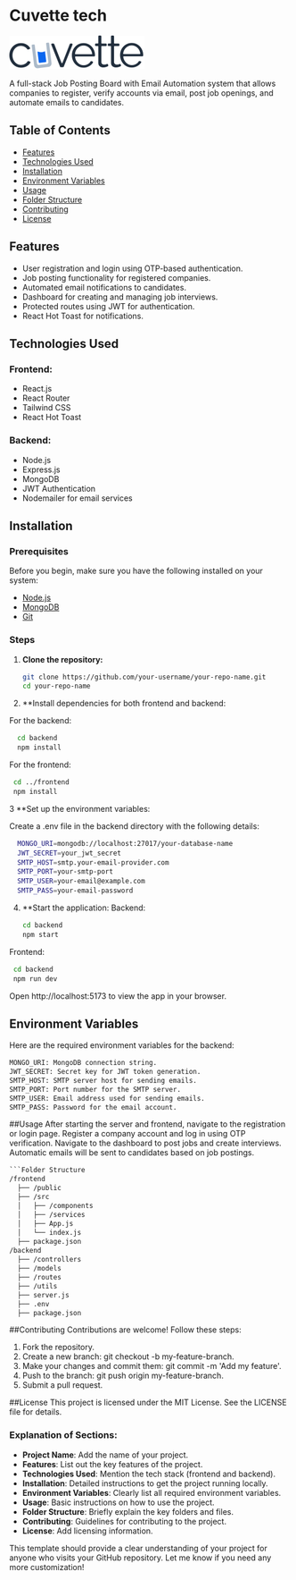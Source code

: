 # Cuvette tech

![Logo](https://github.com/fazil8848/cuvetttech/blob/main/cuvettIcon.svg)


A full-stack Job Posting Board with Email Automation system that allows companies to register, verify accounts via email, post job openings, and automate emails to candidates.

## Table of Contents

- [Features](#features)
- [Technologies Used](#technologies-used)
- [Installation](#installation)
- [Environment Variables](#environment-variables)
- [Usage](#usage)
- [Folder Structure](#folder-structure)
- [Contributing](#contributing)
- [License](#license)

## Features

- User registration and login using OTP-based authentication.
- Job posting functionality for registered companies.
- Automated email notifications to candidates.
- Dashboard for creating and managing job interviews.
- Protected routes using JWT for authentication.
- React Hot Toast for notifications.

## Technologies Used

### Frontend:

- React.js
- React Router
- Tailwind CSS
- React Hot Toast

### Backend:

- Node.js
- Express.js
- MongoDB
- JWT Authentication
- Nodemailer for email services

## Installation

### Prerequisites

Before you begin, make sure you have the following installed on your system:

- [Node.js](https://nodejs.org/)
- [MongoDB](https://www.mongodb.com/)
- [Git](https://git-scm.com/)

### Steps

1. **Clone the repository:**

   ```bash
   git clone https://github.com/your-username/your-repo-name.git
   cd your-repo-name

2. **Install dependencies for both frontend and backend:

For the backend:

  ```bash
    cd backend
    npm install
```
For the frontend:
   ```bash
    cd ../frontend
    npm install
```
3  **Set up the environment variables:

Create a .env file in the backend directory with the following details:

  ```bash
    MONGO_URI=mongodb://localhost:27017/your-database-name
    JWT_SECRET=your_jwt_secret
    SMTP_HOST=smtp.your-email-provider.com
    SMTP_PORT=your-smtp-port
    SMTP_USER=your-email@example.com
    SMTP_PASS=your-email-password
```
4. **Start the application:
    Backend:
   ```bash
   cd backend
   npm start
   ```

  Frontend:
  ```bash
   cd backend
   npm run dev
   ```
Open http://localhost:5173 to view the app in your browser.

## Environment Variables
Here are the required environment variables for the backend:

    MONGO_URI: MongoDB connection string.
    JWT_SECRET: Secret key for JWT token generation.
    SMTP_HOST: SMTP server host for sending emails.
    SMTP_PORT: Port number for the SMTP server.
    SMTP_USER: Email address used for sending emails.
    SMTP_PASS: Password for the email account.

##Usage
    After starting the server and frontend, navigate to the registration or login page.
    Register a company account and log in using OTP verification.
    Navigate to the dashboard to post jobs and create interviews.
    Automatic emails will be sent to candidates based on job postings.
    
    ```Folder Structure
    /frontend
      ├── /public
      ├── /src
      │   ├── /components
      │   ├── /services
      │   ├── App.js
      │   └── index.js
      ├── package.json
    /backend
      ├── /controllers
      ├── /models
      ├── /routes
      ├── /utils
      ├── server.js
      ├── .env
      ├── package.json

##Contributing
Contributions are welcome! Follow these steps:

  1. Fork the repository.
  2. Create a new branch: git checkout -b my-feature-branch.
  3. Make your changes and commit them: git commit -m 'Add my feature'.
  4. Push to the branch: git push origin my-feature-branch.
  5. Submit a pull request.

##License
This project is licensed under the MIT License. See the LICENSE file for details.


### Explanation of Sections:
- **Project Name**: Add the name of your project.
- **Features**: List out the key features of the project.
- **Technologies Used**: Mention the tech stack (frontend and backend).
- **Installation**: Detailed instructions to get the project running locally.
- **Environment Variables**: Clearly list all required environment variables.
- **Usage**: Basic instructions on how to use the project.
- **Folder Structure**: Briefly explain the key folders and files.
- **Contributing**: Guidelines for contributing to the project.
- **License**: Add licensing information.

This template should provide a clear understanding of your project for anyone who visits your GitHub repository. Let me know if you need any more customization!

